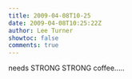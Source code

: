 ```yaml
---
title: 2009-04-08T10-25
date: 2009-04-08T10:25:22Z
author: Lee Turner
showtoc: false
comments: true
---
```


needs STRONG STRONG coffee.....

